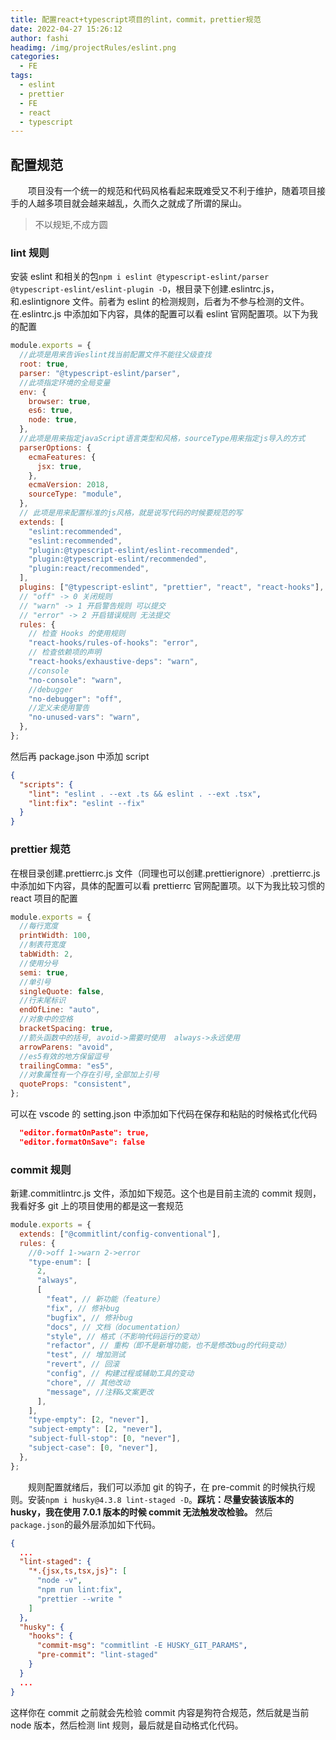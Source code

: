 ```yaml
---
title: 配置react+typescript项目的lint，commit，prettier规范
date: 2022-04-27 15:26:12
author: fashi
headimg: /img/projectRules/eslint.png
categories:
  - FE
tags:
  - eslint
  - prettier
  - FE
  - react
  - typescript
---
```


## 配置规范

&#8195;&#8195;项目没有一个统一的规范和代码风格看起来既难受又不利于维护，随着项目接手的人越多项目就会越来越乱，久而久之就成了所谓的屎山。

> 不以规矩,不成方圆

### lint 规则

安装 eslint 和相关的包`npm i eslint @typescript-eslint/parser @typescript-eslint/eslint-plugin -D`，根目录下创建.eslintrc.js，和.eslintignore 文件。前者为 eslint 的检测规则，后者为不参与检测的文件。
在.eslintrc.js 中添加如下内容，具体的配置可以看 eslint 官网配置项。以下为我的配置

```js
module.exports = {
  //此项是用来告诉eslint找当前配置文件不能往父级查找
  root: true,
  parser: "@typescript-eslint/parser",
  //此项指定环境的全局变量
  env: {
    browser: true,
    es6: true,
    node: true,
  },
  //此项是用来指定javaScript语言类型和风格，sourceType用来指定js导入的方式
  parserOptions: {
    ecmaFeatures: {
      jsx: true,
    },
    ecmaVersion: 2018,
    sourceType: "module",
  },
  // 此项是用来配置标准的js风格，就是说写代码的时候要规范的写
  extends: [
    "eslint:recommended",
    "eslint:recommended",
    "plugin:@typescript-eslint/eslint-recommended",
    "plugin:@typescript-eslint/recommended",
    "plugin:react/recommended",
  ],
  plugins: ["@typescript-eslint", "prettier", "react", "react-hooks"],
  // "off" -> 0 关闭规则
  // "warn" -> 1 开启警告规则 可以提交
  // "error" -> 2 开启错误规则 无法提交
  rules: {
    // 检查 Hooks 的使用规则
    "react-hooks/rules-of-hooks": "error",
    // 检查依赖项的声明
    "react-hooks/exhaustive-deps": "warn",
    //console
    "no-console": "warn",
    //debugger
    "no-debugger": "off",
    //定义未使用警告
    "no-unused-vars": "warn",
  },
};
```

然后再 package.json 中添加 script

```json
{
  "scripts": {
    "lint": "eslint . --ext .ts && eslint . --ext .tsx",
    "lint:fix": "eslint --fix"
  }
}
```

### prettier 规范

在根目录创建.prettierrc.js 文件（同理也可以创建.prettierignore）.prettierrc.js 中添加如下内容，具体的配置可以看 prettierrc 官网配置项。以下为我比较习惯的 react 项目的配置

```js
module.exports = {
  //每行宽度
  printWidth: 100,
  //制表符宽度
  tabWidth: 2,
  //使用分号
  semi: true,
  //单引号
  singleQuote: false,
  //行末尾标识
  endOfLine: "auto",
  //对象中的空格
  bracketSpacing: true,
  //箭头函数中的括号, avoid->需要时使用  always->永远使用
  arrowParens: "avoid",
  //es5有效的地方保留逗号
  trailingComma: "es5",
  //对象属性有一个存在引号,全部加上引号
  quoteProps: "consistent",
};
```

可以在 vscode 的 setting.json 中添加如下代码在保存和粘贴的时候格式化代码

```json
  "editor.formatOnPaste": true,
  "editor.formatOnSave": false
```

### commit 规则

新建.commitlintrc.js 文件，添加如下规范。这个也是目前主流的 commit 规则，我看好多 git 上的项目使用的都是这一套规范

```js
module.exports = {
  extends: ["@commitlint/config-conventional"],
  rules: {
    //0->off 1->warn 2->error
    "type-enum": [
      2,
      "always",
      [
        "feat", // 新功能（feature）
        "fix", // 修补bug
        "bugfix", // 修补bug
        "docs", // 文档（documentation）
        "style", // 格式（不影响代码运行的变动）
        "refactor", // 重构（即不是新增功能，也不是修改bug的代码变动）
        "test", // 增加测试
        "revert", // 回滚
        "config", // 构建过程或辅助工具的变动
        "chore", // 其他改动
        "message", //注释&文案更改
      ],
    ],
    "type-empty": [2, "never"],
    "subject-empty": [2, "never"],
    "subject-full-stop": [0, "never"],
    "subject-case": [0, "never"],
  },
};
```

&#8195;&#8195;规则配置就绪后，我们可以添加 git 的钩子，在 pre-commit 的时候执行规则。安装`npm i husky@4.3.8 lint-staged -D`。**踩坑：尽量安装该版本的 husky，我在使用 7.0.1 版本的时候 commit 无法触发改检验。**
然后`package.json`的最外层添加如下代码。

```json
{
  ...
  "lint-staged": {
    "*.{jsx,ts,tsx,js}": [
      "node -v",
      "npm run lint:fix",
      "prettier --write "
    ]
  },
  "husky": {
    "hooks": {
      "commit-msg": "commitlint -E HUSKY_GIT_PARAMS",
      "pre-commit": "lint-staged"
    }
  }
  ...
}
```

这样你在 commit 之前就会先检验 commit 内容是狗符合规范，然后就是当前 node 版本，然后检测 lint 规则，最后就是自动格式化代码。

